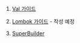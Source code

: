 1. [Val 가이드](https://github.com/ngngs/TIL/blob/main/Lombok/val%EA%B0%80%EC%9D%B4%EB%93%9C.md)

2. [Lombok 가이드](https://www.baeldung.com/intro-to-project-lombok) - 작성 예정

3. [SuperBuilder](https://projectlombok.org/features/experimental/SuperBuilder)

